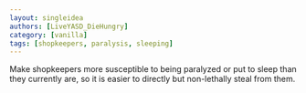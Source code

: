 ```yaml
---
layout: singleidea
authors: [LiveYASD_DieHungry]
category: [vanilla]
tags: [shopkeepers, paralysis, sleeping]
---
```

Make shopkeepers more susceptible to being paralyzed or put to sleep than they
currently are, so it is easier to directly but non-lethally steal from them.

